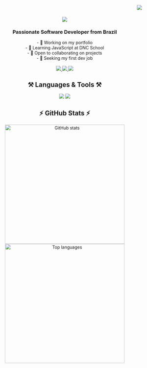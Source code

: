 <img align="right" src="https://visitor-badge.laobi.icu/badge?page_id=biancasnogueira.biancasnogueira" />

<h1 align="center">
    <img src="https://readme-typing-svg.herokuapp.com/?font=Righteous&size=30&center=true&vCenter=true&width=450&height=50&duration=4000&lines=Hi+There!+👋;+I'm+Bianca+Nogueira!;" />
</h1>

<h3 align="center">Passionate Software Developer from Brazil</h3>

<div align="center">
  - 🔭 Working on my portfolio<br>
  - 🌱 Learning JavaScript at DNC School<br>
  - 👯 Open to collaborating on projects<br>
  - 🤔 Seeking my first dev job<br> <br>
</div>

<div align="center"> 
  <a href="mailto:nogbianca@outlook.com">
    <img src="https://img.shields.io/badge/Outlook-0078D4?style=for-the-badge&logo=microsoft-outlook&logoColor=white" />
  </a>
  <a href="https://biancasnogueira.github.io" target="_blank">
    <img src="https://img.shields.io/badge/Portfolio-FF5722?style=for-the-badge&logo=todoist&logoColor=white" />
  </a>
  <a href="https://www.linkedin.com/in/biancasilvanogueira/" target="_blank">
    <img src="https://img.shields.io/badge/LinkedIn-0077B5?style=for-the-badge&logo=linkedin&logoColor=white" />
  </a>
</div>

<h2 align="center">⚒️ Languages & Tools ⚒️</h2>

<div align="center">
    <img src="https://skillicons.dev/icons?i=react,html,css,vscode,github,figma,git" />
    <img src="https://skillicons.dev/icons?i=nodejs,python,javascript,typescript,mongodb,mysql" />
</div>

<h2 align="center">⚡ GitHub Stats ⚡</h2>

<div align="center">
  <img width=390 src="https://github-readme-stats.vercel.app/api?username=biancasnogueira&count_private=true&show_icons=true&theme=react&rank_icon=github&border_radius=10" alt="GitHub stats" />
  <img width=390 src="https://github-readme-stats.vercel.app/api/top-langs/?username=biancasnogueira&hide=HTML&langs_count=8&layout=compact&theme=react&border_radius=10&size_weight=0.5&count_weight=0.5&exclude_repo=github-readme-stats" alt="Top languages" />
</div>
